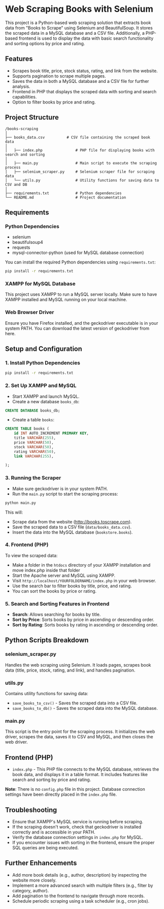 
# Web Scraping Books with Selenium

This project is a Python-based web scraping solution that extracts book data from "Books to Scrape" using Selenium and BeautifulSoup. It stores the scraped data in a MySQL database and a CSV file. Additionally, a PHP-based frontend is used to display the data with basic search functionality and sorting options by price and rating.

## Features

- Scrapes book title, price, stock status, rating, and link from the website.
- Supports pagination to scrape multiple pages.
- Saves the data in both a MySQL database and a CSV file for further analysis.
- Frontend in PHP that displays the scraped data with sorting and search capabilities.
- Option to filter books by price and rating.

## Project Structure

```
/books-scraping
│
├── books_data.csv          # CSV file containing the scraped book data
│
│   ├── index.php               # PHP file for displaying books with search and sorting
│  
│   ├── main.py                 # Main script to execute the scraping process
│   ├── selenium_scraper.py     # Selenium scraper file for scraping data
│   └── utils.py                # Utility functions for saving data to CSV and DB
│
├── requirements.txt            # Python dependencies
└── README.md                   # Project documentation
```

## Requirements

### Python Dependencies

- selenium
- beautifulsoup4
- requests
- mysql-connector-python (used for MySQL database connection)

You can install the required Python dependencies using `requirements.txt`:

```bash
pip install -r requirements.txt
```

### XAMPP for MySQL Database

This project uses XAMPP to run a MySQL server locally. Make sure to have XAMPP installed and MySQL running on your local machine.

### Web Browser Driver

Ensure you have Firefox installed, and the geckodriver executable is in your system PATH. You can download the latest version of geckodriver from here.

## Setup and Configuration

### 1. Install Python Dependencies

```bash
pip install -r requirements.txt
```

### 2. Set Up XAMPP and MySQL

- Start XAMPP and launch MySQL.
- Create a new database `books_db`:

```sql
CREATE DATABASE books_db;
```

- Create a table `books`:

```sql
CREATE TABLE books (
    id INT AUTO_INCREMENT PRIMARY KEY,
    title VARCHAR(255),
    price VARCHAR(50),
    stock VARCHAR(50),
    rating VARCHAR(50),
    link VARCHAR(255),
    
);
```

### 3. Running the Scraper

- Make sure geckodriver is in your system PATH.
- Run the `main.py` script to start the scraping process:

```bash
python main.py
```

This will:

- Scrape data from the website (http://books.toscrape.com).
- Save the scraped data to a CSV file (`data/books_data.csv`).
- Insert the data into the MySQL database (`bookstore.books`).

### 4. Frontend (PHP)

To view the scraped data:

- Make a folder in the `htdocs` directory of your XAMPP installation and move index.php inside that folder
- Start the Apache server and MySQL using XAMPP.
- Visit `http://localhost/YOURFOLDERNAME/index.php` in your web browser.
- Use the search bar to filter books by title, price, and rating.
- You can sort the books by price or rating.

### 5. Search and Sorting Features in Frontend

- **Search**: Allows searching for books by title.
- **Sort by Price**: Sorts books by price in ascending or descending order.
- **Sort by Rating**: Sorts books by rating in ascending or descending order.

## Python Scripts Breakdown

### selenium_scraper.py

Handles the web scraping using Selenium. It loads pages, scrapes book data (title, price, stock, rating, and link), and handles pagination.

### utils.py

Contains utility functions for saving data:

- `save_books_to_csv()` - Saves the scraped data into a CSV file.
- `save_books_to_db()` - Saves the scraped data into the MySQL database.

### main.py

This script is the entry point for the scraping process. It initializes the web driver, scrapes the data, saves it to CSV and MySQL, and then closes the web driver.

## Frontend (PHP)

- `index.php` - This PHP file connects to the MySQL database, retrieves the book data, and displays it in a table format. It includes features like search and sorting by price and rating.

**Note**: There is no `config.php` file in this project. Database connection settings have been directly placed in the `index.php` file.

## Troubleshooting

- Ensure that XAMPP's MySQL service is running before scraping.
- If the scraping doesn't work, check that geckodriver is installed correctly and is accessible in your PATH.
- Verify the database connection settings in `index.php` for MySQL.
- If you encounter issues with sorting in the frontend, ensure the proper SQL queries are being executed.

## Further Enhancements

- Add more book details (e.g., author, description) by inspecting the website more closely.
- Implement a more advanced search with multiple filters (e.g., filter by category, author).
- Add pagination to the frontend to navigate through more records.
- Schedule periodic scraping using a task scheduler (e.g., cron jobs).
